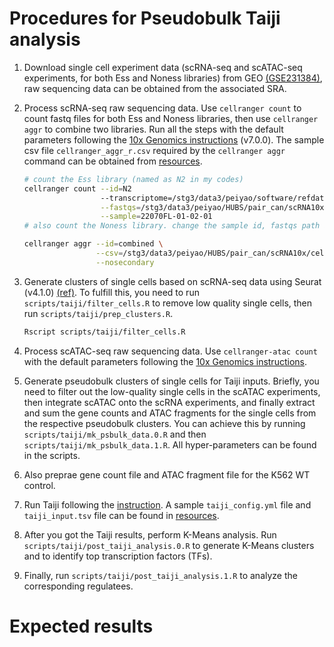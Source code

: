 # Procedures for Pseudobulk Taiji analysis
1. Download single cell experiment data (scRNA-seq and scATAC-seq experiments, for both Ess and Noness libraries) from GEO [(GSE231384)](https://www.ncbi.xyz/geo/query/acc.cgi?acc=GSE231384), raw sequencing data can be obtained from the associated SRA.

2. Process scRNA-seq raw sequencing data. Use `cellranger count` to count fastq files for both Ess and Noness libraries, then use `cellranger aggr` to combine two libraries. Run all the steps with the default parameters following the [10x Genomics instructions](https://support.10xgenomics.com/single-cell-gene-expression/software/pipelines/latest/what-is-cell-ranger) (v7.0.0). The sample csv file `cellranger_aggr_r.csv` required by the `cellranger aggr` command can be obtained from [resources](https://github.com/yyaoisgood2021/HUB-screening/tree/main/resources/taiji).
    ```bash
    # count the Ess library (named as N2 in my codes)
    cellranger count --id=N2
                     --transcriptome=/stg3/data3/peiyao/software/refdata-gex-GRCh38-2020-A \
                     --fastqs=/stg3/data3/peiyao/HUBS/pair_can/scRNA10x/data_N2 \
                     --sample=22070FL-01-02-01
    # also count the Noness library. change the sample id, fastqs path and sample prefix accordingly

    cellranger aggr --id=combined \
                    --csv=/stg3/data3/peiyao/HUBS/pair_can/scRNA10x/cellranger_aggr_r.csv \
                    --nosecondary
    ```

4. Generate clusters of single cells based on scRNA-seq data using Seurat (v4.1.0) [(ref)](https://satijalab.org/seurat/). To fulfill this, you need to run `scripts/taiji/filter_cells.R` to remove low quality single cells, then run `scripts/taiji/prep_clusters.R`.  
    ```bash
    Rscript scripts/taiji/filter_cells.R
    
    ```


5. Process scATAC-seq raw sequencing data. Use `cellranger-atac count` with the default parameters following the [10x Genomics instructions](https://support.10xgenomics.com/single-cell-atac/software/pipelines/latest/using/count).

6. Generate pseudobulk clusters of single cells for Taiji inputs. Briefly, you need to filter out the low-quality single cells in the scATAC experiments, then integrate scATAC onto the scRNA experiments, and finally extract and sum the gene counts and ATAC fragments for the single cells from the respective pseudobulk clusters. You can achieve this by running `scripts/taiji/mk_psbulk_data.0.R` and then `scripts/taiji/mk_psbulk_data.1.R`. All hyper-parameters can be found in the scripts.   

7. Also preprae gene count file and ATAC fragment file for the K562 WT control.

8. Run Taiji following the [instruction](https://taiji-pipeline.github.io/). A sample `taiji_config.yml` file and `taiji_input.tsv` file can be found in [resources](https://github.com/yyaoisgood2021/HUB-screening/tree/main/resources/taiji).

9. After you got the Taiji results, perform K-Means analysis. Run `scripts/taiji/post_taiji_analysis.0.R` to generate K-Means clusters and to identify top transcription factors (TFs).

10. Finally, run `scripts/taiji/post_taiji_analysis.1.R` to analyze the corresponding regulatees.


# Expected results

